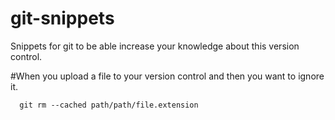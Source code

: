 # git-snippets
Snippets for git to be able increase your knowledge about this version control.

#When you upload a file to your version control and then you want to ignore it.
```
  git rm --cached path/path/file.extension
```
